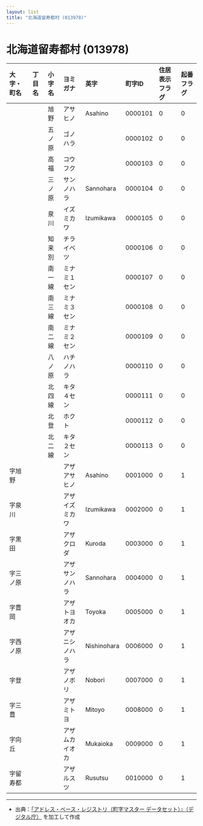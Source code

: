 ```yaml
---
layout: list
title: "北海道留寿都村 (013978)"
---
```


# 北海道留寿都村 (013978)

| 大字・町名 | 丁目名 | 小字名 | ヨミガナ | 英字 | 町字ID | 住居表示フラグ | 起番フラグ |
|:---|:---|:---|:---|:---|:---|:---|:---|
|  |  | 旭野 | アサヒノ | Asahino | 0000101 | 0 | 0 |
|  |  | 五ノ原 | ゴノハラ |  | 0000102 | 0 | 0 |
|  |  | 高福 | コウフク |  | 0000103 | 0 | 0 |
|  |  | 三ノ原 | サンノハラ | Sannohara | 0000104 | 0 | 0 |
|  |  | 泉川 | イズミカワ | Izumikawa | 0000105 | 0 | 0 |
|  |  | 知来別 | チライベツ |  | 0000106 | 0 | 0 |
|  |  | 南一線 | ミナミ１セン |  | 0000107 | 0 | 0 |
|  |  | 南三線 | ミナミ３セン |  | 0000108 | 0 | 0 |
|  |  | 南二線 | ミナミ２セン |  | 0000109 | 0 | 0 |
|  |  | 八ノ原 | ハチノハラ |  | 0000110 | 0 | 0 |
|  |  | 北四線 | キタ４セン |  | 0000111 | 0 | 0 |
|  |  | 北登 | ホクト |  | 0000112 | 0 | 0 |
|  |  | 北二線 | キタ２セン |  | 0000113 | 0 | 0 |
| 字旭野 |  |  | アザアサヒノ | Asahino | 0001000 | 0 | 1 |
| 字泉川 |  |  | アザイズミカワ | Izumikawa | 0002000 | 0 | 1 |
| 字黒田 |  |  | アザクロダ | Kuroda | 0003000 | 0 | 1 |
| 字三ノ原 |  |  | アザサンノハラ | Sannohara | 0004000 | 0 | 1 |
| 字豊岡 |  |  | アザトヨオカ | Toyoka | 0005000 | 0 | 1 |
| 字西ノ原 |  |  | アザニシノハラ | Nishinohara | 0006000 | 0 | 1 |
| 字登 |  |  | アザノボリ | Nobori | 0007000 | 0 | 1 |
| 字三豊 |  |  | アザミトヨ | Mitoyo | 0008000 | 0 | 1 |
| 字向丘 |  |  | アザムカイオカ | Mukaioka | 0009000 | 0 | 1 |
| 字留寿都 |  |  | アザルスツ | Rusutsu | 0010000 | 0 | 1 |

---

- 出典：[「アドレス・ベース・レジストリ（町字マスター データセット）』（デジタル庁）](https://www.digital.go.jp/policies/base_registry_address/) を加工して作成